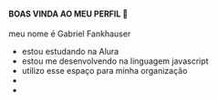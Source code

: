 #### BOAS VINDA AO MEU PERFIL 💙

meu nome é Gabriel Fankhauser

- estou estudando na Alura
- estou me desenvolvendo na linguagem javascript
- utilizo esse espaço para minha organização
- 
-
